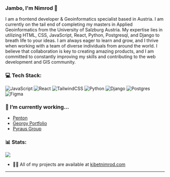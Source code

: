 ### Jambo, I'm Nimrod 👋


I am a frontend developer & Geoinformatics specialist based in Austria. I am currently on the tail end of completing my masters in Applied Geoinformatics from the University of Salzburg Austria. My expertise lies in utilizing HTML, CSS, JavaScript, React, Python, Postgresql, and Django to breath life to your ideas. I am always eager to learn and grow, and I thrive when working with a team of diverse individuals from around the world. I believe that collaboration is key to creating amazing products, and I am committed to constantly improving my skills and contributing to the web development and GIS community.





### 💻 Tech Stack:
 ![JavaScript](https://img.shields.io/badge/javascript-%23323330.svg?style=for-the-badge&logo=javascript&logoColor=%23F7DF1E)  ![React](https://img.shields.io/badge/react-%2320232a.svg?style=for-the-badge&logo=react&logoColor=%2361DAFB) ![TailwindCSS](https://img.shields.io/badge/tailwindcss-%2338B2AC.svg?style=for-the-badge&logo=tailwind-css&logoColor=white)  ![Python](https://img.shields.io/badge/python-3670A0?style=for-the-badge&logo=python&logoColor=ffdd54) ![Django](https://img.shields.io/badge/django-%23092E20.svg?style=for-the-badge&logo=django&logoColor=white)  ![Postgres](https://img.shields.io/badge/postgres-%23316192.svg?style=for-the-badge&logo=postgresql&logoColor=white) ![Figma](https://img.shields.io/badge/figma-%23F24E1E.svg?style=for-the-badge&logo=figma&logoColor=white) 

 ### 🔭 I’m currently working...
  
  - [Penton](https://github.com/Nimrod2022/penton)
  - [Georgy Portfolio](https://github.com/Nimrod2022/georgy)
  - [Pyraus Group](https://github.com/Nimrod2022/Pyraus)





 
### 📊 Stats:

![](https://github-readme-stats.vercel.app/api/top-langs/?username=Nimrod2022&theme=dark&hide_border=false&include_all_commits=false&count_private=false&layout=compact)

- 👨‍💻 All of my projects are available at [kibetnimrod.com](kibetnimrod.com)


---

